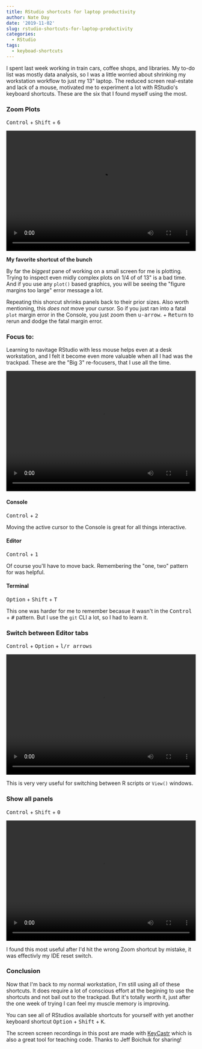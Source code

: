 ```yaml
---
title: RStudio shortcuts for laptop productivity
author: Nate Day
date: '2019-11-02'
slug: rstudio-shortcuts-for-laptop-productivity
categories:
  - RStudio
tags:
  - keyboad-shortcuts
---
```


I spent last week working in train cars, coffee shops, and libraries. My to-do list was mostly data analysis, so I was a little worried about shrinking my workstation workflow to just my 13" laptop. The reduced screen real-estate and lack of a mouse, motivated me to experiment a lot with RStudio's keyboard shortcuts. These are the six that I found myself using the most.

### Zoom Plots

<kbd class="item-cat">Control</kbd> + <kbd class="item-cat">Shift</kbd> + <kbd class="item-cat">6</kbd>

<video height = "320" width = "100%" autoplay loop name = "Switch editor tabs"
  src =/post/2019-11-02-rstudio-shortcuts-for-laptop-productivity_files/blog_zoom-plot.mov>
</video>

**My favorite shortcut of the bunch**

By far the *biggest* pane of working on a small screen for me is plotting. Trying to inspect even midly complex plots on 1/4 of of 13" is a bad time. And if you use any `plot()` based graphics, you will be seeing the "figure margins too large" error message a lot.

Repeating this shorcut shrinks panels back to their prior sizes. Also worth mentioning, this *does not* move your cursor. So if you just ran into a fatal `plot` margin error in the Console, you just zoom then <kbd class="item-cat">u-arrow</kbd>. + <kbd class="item-cat">Return</kbd> to rerun and dodge the fatal margin error.</kbd>

### Focus to:

Learning to navitage RStudio with less mouse helps even at a desk workstation, and I felt it become even more valuable when all I had was the trackpad. These are the "Big 3" re-focusers, that I use all the time.

<video height = "320" width = "100%" autoplay loop name = "Switch editor tabs"
  src =/post/2019-11-02-rstudio-shortcuts-for-laptop-productivity_files/blog_big3.mov>
</video>

#### Console

<kbd class="item-cat">Control</kbd> + <kbd class="item-cat">2</kbd>

Moving the active cursor to the Console is great for all things interactive.

#### Editor

<kbd class="item-cat">Control</kbd> + <kbd class="item-cat">1</kbd>

Of course you'll have to move back. Remembering the "one, two" pattern for was helpful.

#### Terminal

<kbd class="item-cat">Option</kbd> + <kbd class="item-cat">Shift</kbd> + <kbd class="item-cat">T</kbd>

This one was harder for me to remember becasue it wasn't in the <kbd class="item-cat">Control</kbd> + <kbd class="item-cat">#</kbd> pattern.  But I use the `git` CLI a lot, so I had to learn it.

### Switch between Editor tabs

<kbd class="item-cat">Control</kbd> + <kbd class="item-cat">Option</kbd> + <kbd class="item-cat">l/r arrows</kbd>

<video height = "320" width = "100%" autoplay loop name = "Switch editor tabs"
  src = /post/2019-11-02-rstudio-shortcuts-for-laptop-productivity_files/blog_switch-editor.mov>
</video>

This is very very useful for switching between R scripts or `View()` windows.

### Show all panels

<kbd class="item-cat">Control</kbd> + <kbd class="item-cat">Shift</kbd> + <kbd class="item-cat">0</kbd>

<video height = "320" width = "100%" autoplay loop name = "Switch editor tabs"
  src = /post/2019-11-02-rstudio-shortcuts-for-laptop-productivity_files/blog_reset.mov>
</video>

I found this most useful after I'd hit the wrong Zoom shortcut by mistake, it was effectivly my IDE reset switch.

### Conclusion

Now that I'm back to my normal workstation, I'm still using all of these shortcuts. It does require a lot of conscious effort at the begining to use the shortcuts and not bail out to the trackpad. But it's totally worth it, just after the one week of trying I can feel my muscle memory is improving.

You can see all of RStudios available shortcuts for yourself with yet another keyboard shortcut <kbd class="item-cat">Option</kbd> + <kbd class="item-cat">Shift</kbd> + <kbd class="item-cat">K</kbd>.

The screen screen recordings in this post are made with [KeyCastr](https://github.com/keycastr/keycastr/blob/master/README.md) which is also a great tool for teaching code. Thanks to Jeff Boichuk for sharing!
